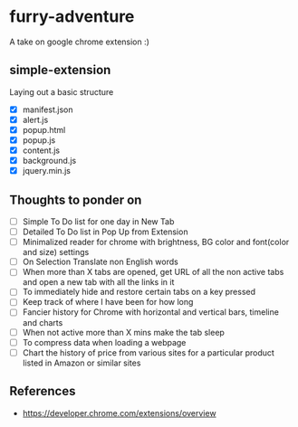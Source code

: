 # furry-adventure
A take on google chrome extension :)

## simple-extension
Laying out a basic structure
- [X] manifest.json
- [X] alert.js
- [X] popup.html
- [X] popup.js
- [X] content.js
- [X] background.js
- [X] jquery.min.js

## Thoughts to ponder on
- [ ] Simple To Do list for one day in New Tab
- [ ] Detailed To Do list in Pop Up from Extension
- [ ] Minimalized reader for chrome with brightness, BG color and font(color and size) settings
- [ ] On Selection Translate non English words
- [ ] When more than X tabs are opened, get URL of all the non active tabs and open a new tab with all the links in it
- [ ] To immediately hide and restore certain tabs on a key pressed
- [ ] Keep track of where I have been for how long
- [ ] Fancier history for Chrome with horizontal and vertical bars, timeline and charts 
- [ ] When not active more than X mins make the tab sleep
- [ ] To compress data when loading a webpage
- [ ] Chart the history of price from various sites for a particular product listed in Amazon or similar sites

## References
- https://developer.chrome.com/extensions/overview